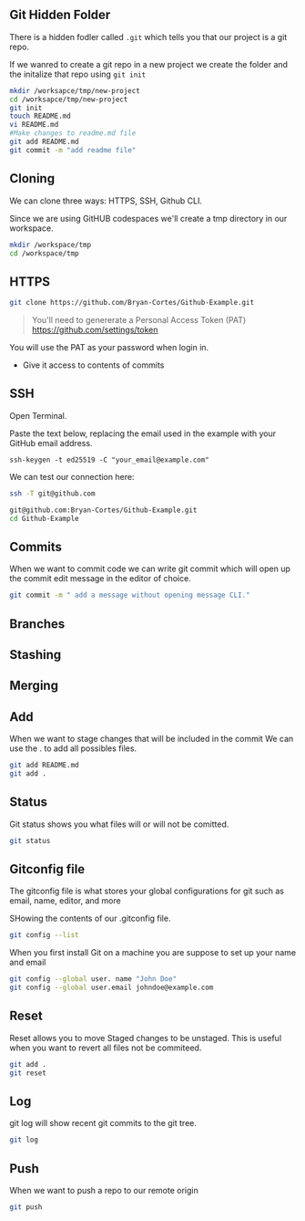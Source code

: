 ## Git Hidden Folder

There is a hidden fodler called `.git` which tells you that our project is a git repo.

If we wanred to create a git repo in a new project we create the folder and the initalize that repo  using `git init`



```sh
mkdir /worksapce/tmp/new-project
cd /worksapce/tmp/new-project
git init
touch README.md
vi README.md
#Make changes to readme.md file
git add README.md
git commit -m "add readme file"
```


## Cloning 

We can clone three ways: HTTPS, SSH, Github CLI.

Since we are using GitHUB codespaces we'll create a tmp directory in our workspace.

```sh
mkdir /workspace/tmp
cd /workspace/tmp
```


## HTTPS 

```sh
git clone https://github.com/Bryan-Cortes/Github-Example.git
```

> You'll need to genererate a Personal Access Token (PAT)
https://github.com/settings/token

You will use the PAT as your password when login in.

- Give it access to contents of commits

## SSH

Open Terminal.

Paste the text below, replacing the email used in the example with your GitHub email address.

```
ssh-keygen -t ed25519 -C "your_email@example.com"
```


We can test our connection here:
```sh
ssh -T git@github.com
```

```sh
git@github.com:Bryan-Cortes/Github-Example.git
cd Github-Example
```


## Commits

When we want to commit code we can write git commit which will open up the commit edit message in the editor of choice. 

```sh
git commit -m " add a message without opening message CLI."
```

## Branches

## Stashing

## Merging

## Add

When we want to stage changes that will be included in the commit
We can use the . to add all possibles files. 

```sh
git add README.md
git add .
```
## Status

Git status shows you what files will or will not be comitted.

```sh
git status
```

## Gitconfig file 

The gitconfig file is what stores your global configurations for git such as email, name, editor, and more

SHowing the contents of our .gitconfig file.


```sh
git config --list
```

When you first install Git on a machine you are suppose to set up your name and email

``` sh
git config --global user. name "John Doe"
git config --global user.email johndoe@example.com
```
## Reset 

Reset allows you to move Staged changes to be unstaged.
This is useful when you want to revert all files not be commiteed.

```sh
git add .
git reset
```

## Log

git log will show recent git commits to the git tree.

```sh
git log
```

## Push

When we want to push a repo to our remote origin 

```sh
git push
```